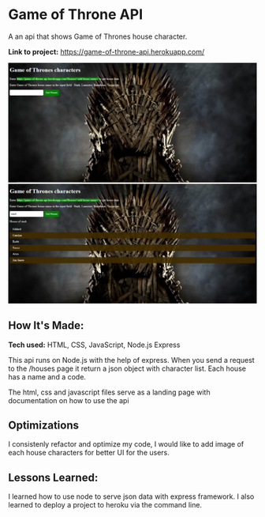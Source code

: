 # Game of Throne API
A an api that shows Game of Thrones house character.

**Link to project:** https://game-of-throne-api.herokuapp.com/

![alt tag](public/img/gameofthroneshome.jpg)
![alt tag](public/img/fetchdata.jpg)

## How It's Made:

**Tech used:** HTML, CSS, JavaScript, Node.js Express

This api runs on Node.js with the help of express. When you send a request to the /houses page it return a json object with character list. Each house has a name and a code.

The html, css and javascript files serve as a landing page with documentation on how to use the api 

## Optimizations

I consistenly refactor and optimize my code, I would like to add image of each house characters for better UI for the users.

## Lessons Learned:

I learned how to use node to serve json data with express framework. I also learned to deploy a project to heroku via the command line.


